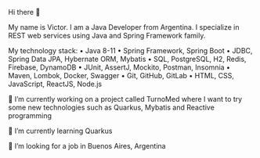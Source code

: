 Hi there 👋

My name is Victor. I am a Java Developer from Argentina. I specialize in REST web services using Java and Spring Framework family.

My technology stack:
• Java 8-11
• Spring Framework, Spring Boot
• JDBC, Spring Data JPA, Hybernate ORM, Mybatis
• SQL, PostgreSQL, H2, Redis, Firebase, DynamoDB
• JUnit, AssertJ, Mockito, Postman, Insomnia
• Maven, Lombok, Docker, Swagger
• Git, GitHub, GitLab
• HTML, CSS, JavaScript, ReactJS, Node.js

🔭 I’m currently working on a project called TurnoMed where I want to try some new technologies such as Quarkus, Mybatis and Reactive programming

🌱 I’m currently learning Quarkus

🤔 I’m looking for a job in Buenos Aires, Argentina


